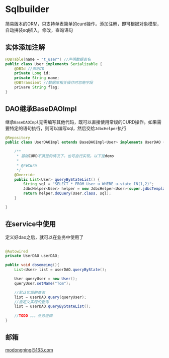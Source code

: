 # Sqlbuilder

简易版本的ORM，只支持单表简单的curd操作。添加注解，即可根据对象模型，自动拼装sql插入，修改，查询语句

## 实体添加注解

```java
@DBTable(name = "t_user") //声明数据表名
public class User implements Serializable {
	@DBId //声明ID
	private Long id;
	private String name;
	@DBTransient //数据库相关操作时忽略字段
	privare String flag;
}
```

## DAO继承BaseDAOImpl

继承`BaseDAOImpl`无需编写其他代码，既可以直接使用常规的CURD操作。如果需要特定的语句执行，则可以编写sql，然后交给`JdbcHelper`执行

```java
@Repository
public class UserDAOImpl extends BaseDAOImpl<User> implements UserDAO {

	/**
	 * 基础CURD不满足的情况下，也可自行实现。以下是demo
	 * 
	 * @return 
	 */
	@Override
	public List<User> queryByStateList() {
		String sql = "SELECT * FROM User u WHERE u.state IN(1,2)";
		JdbcHelper<User> helper = new JdbcHelper<User>(super.jdbcTemplate);
		return helper.doQuery(User.class, sql);
	}

}
```

## 在service中使用

定义好dao之后，就可以在业务中使用了

```java
	
@Autowired
private UserDAO userDAO;

public void dosomeing(){
    List<User> list = userDAO.queryByState();

    User queryUser = new User();
    queryUser.setName("Tom");

    //默认实现的查询
    list = userDAO.query(queryUser);
    //自定义实现的查询
    list = userDAO.queryByStateList();
    
    //TODO 。。。业务逻辑	
}

```


## 邮箱

modongning@163.com

